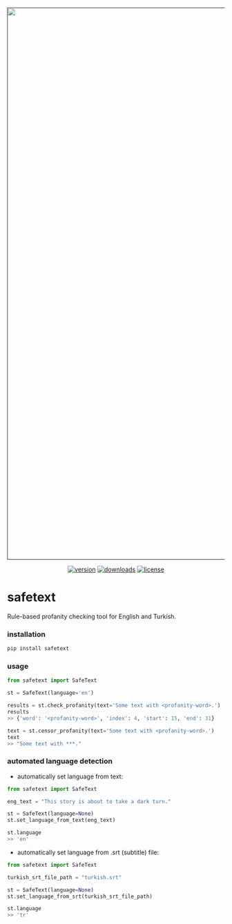 <div align="center">
  <p>
    <a align="center" href="" target="_blank">
      <img
        width="1280"
        src="https://github.com/safevideo/safetext/assets/44926076/9af66dde-3a93-4c5b-b802-cb31dffcb2e5"
      >
    </a>
  </p>

[![version](https://badge.fury.io/py/safetext.svg)](https://badge.fury.io/py/safetext)
[![downloads](https://pepy.tech/badge/safetext)](https://pepy.tech/project/safetext)
[![license](https://img.shields.io/pypi/l/safetext)](LICENSE)

</div>

# safetext

Rule-based profanity checking tool for English and Turkish.

### installation

```bash
pip install safetext
```

### usage

```python
from safetext import SafeText

st = SafeText(language='en')

results = st.check_profanity(text='Some text with <profanity-word>.')
results
>> {'word': '<profanity-word>', 'index': 4, 'start': 15, 'end': 31}

text = st.censor_profanity(text='Some text with <profanity-word>.')
text
>> "Some text with ***."
```

### automated language detection

- automatically set language from text:

```python
from safetext import SafeText

eng_text = "This story is about to take a dark turn."

st = SafeText(language=None)
st.set_language_from_text(eng_text)

st.language
>> 'en'
```

- automatically set language from .srt (subtitle) file:

```python
from safetext import SafeText

turkish_srt_file_path = "turkish.srt"

st = SafeText(language=None)
st.set_language_from_srt(turkish_srt_file_path)

st.language
>> 'tr'
```
